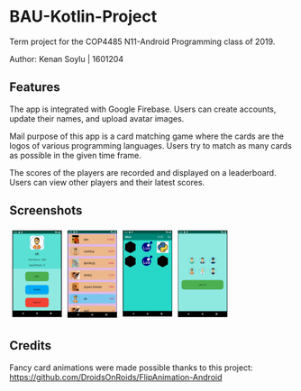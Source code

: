 # BAU-Kotlin-Project

Term project for the COP4485 N11-Android Programming class of 2019.

Author: Kenan Soylu | 1601204

## Features

The app is integrated with Google Firebase. Users can create accounts, update their names, and upload avatar images.

Mail purpose of this app is a card matching game where the cards are the logos of various programming languages. Users try to match as many cards as possible in the given time frame.

The scores of the players are recorded and displayed on a leaderboard. Users can view other players and their latest scores.

## Screenshots

<div class="row" 
    style="clear: both;
            display: table;">
  <div class="column" 
  style="float: left;
        width: 20%;
        padding: 5px;">
    <img src="https://raw.githubusercontent.com/Creskendoll/BAU-Kotlin-Project/master/screenshots/1.png" style="width:100px">
  </div>
  <div class="column" 
  style="float: left;
        width: 20%;
        padding: 5px;">
    <img src="https://raw.githubusercontent.com/Creskendoll/BAU-Kotlin-Project/master/screenshots/2.png" style="width:100px">
  </div>
  <div class="column" 
  style="float: left;
        width: 20%;
        padding: 5px;">
    <img src="https://raw.githubusercontent.com/Creskendoll/BAU-Kotlin-Project/master/screenshots/3.png" style="width:100px">
  </div>
  <div class="column" 
  style="float: left;
        width: 20%;
        padding: 5px;">
    <img src="https://raw.githubusercontent.com/Creskendoll/BAU-Kotlin-Project/master/screenshots/4.png" style="width:100px">
  </div>

</div>

## Credits

Fancy card animations were made possible thanks to this project: https://github.com/DroidsOnRoids/FlipAnimation-Android
